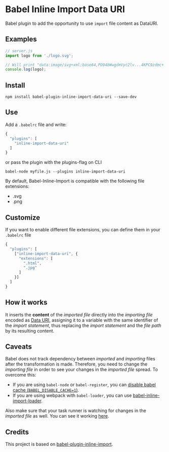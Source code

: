 # Babel Inline Import Data URI

Babel plugin to add the opportunity to use `import` file content as DataURI.

## Examples

```js
// server.js
import logo from './logo.svg';

// Will print "data:image/svg+xml;base64,PD94bWwgdmVyc2lv...4KPC9zdmc+';"
console.log(logo);
```

## Install
```
npm install babel-plugin-inline-import-data-uri --save-dev
```

## Use
Add a `.babelrc` file and write:
```javascript
{
  "plugins": [
    "inline-import-data-uri"
  ]
}
```
or pass the plugin with the plugins-flag on CLI
```
babel-node myfile.js --plugins inline-import-data-uri
```

By default, Babel-Inline-Import is compatible with the following file extensions:

* .svg
* .png


## Customize
If you want to enable different file extensions, you can define them in your `.babelrc` file
```javascript
{
  "plugins": [
    ["inline-import-data-uri", {
      "extensions": [
        ".html",
        ".jpg"
      ]
    }]
  ]
}
```

## How it works

It inserts the __content__ of the _imported file_ directly into the _importing file_ encoded as [Data URI](https://developer.mozilla.org/en-US/docs/Web/HTTP/Basics_of_HTTP/Data_URIs), assigning it to a variable with the same identifier of the _import statement_, thus replacing the _import statement_ and the _file path_ by its resulting content.

## Caveats

Babel does not track dependency between _imported_ and _importing_ files after the transformation is made. Therefore, you need to change the _importing file_ in order to see your changes in the _imported file_ spread. To overcome this:

* If you are using `babel-node` or `babel-register`, you can [disable babel cache (`BABEL_DISABLE_CACHE=1`)](https://babeljs.io/docs/usage/babel-register/#environment-variables-babel-disable-cache).
* If you are using webpack with `babel-loader`, you can use [babel-inline-import-loader](https://github.com/elliottsj/babel-inline-import-loader).

Also make sure that your task runner is watching for changes in the _imported file_ as well. You can see it working [here](https://github.com/Quadric/perfect-graphql-starter/blob/master/nodemon.json).


## Credits
This project is based on [babel-plugin-inline-import](https://github.com/Quadric/babel-plugin-inline-import).
